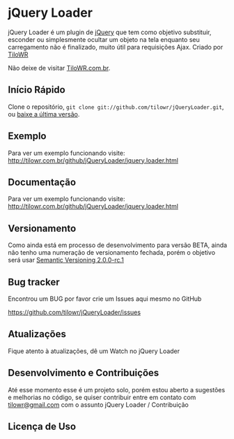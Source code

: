 jQuery Loader
============

jQuery Loader é um plugin de [jQuery](http://www.jquery.com) que tem como objetivo substituir, esconder ou simplesmente ocultar um objeto na tela enquanto seu carregamento não é finalizado, muito útil para requisições Ajax. Criado por [TiloWR](http://twitter.com/tilowr)

Não deixe de visitar [TiloWR.com.br](http://www.tilowr.com.br).


Início Rápido
---------------

Clone o repositório, `git clone git://github.com/tilowr/jQueryLoader.git`, ou [baixe a última versão](https://github.com/tilowr/jQueryLoader/zipball/master).


Exemplo
---------

Para ver um exemplo funcionando visite: http://tilowr.com.br/github/jQueryLoader/jquery.loader.html


Documentação
--------------
Para ver um exemplo funcionando visite: http://tilowr.com.br/github/jQueryLoader/jquery.loader.html 


Versionamento
---------------

Como ainda está em processo de desenvolvimento para versão BETA, ainda não tenho uma numeração de versionamento fechada, porém o objetivo será usar [Semantic Versioning 2.0.0-rc.1](http://semver.org/) 


Bug tracker
-------------
Encontrou um BUG por favor crie um Issues aqui mesmo no GitHub

https://github.com/tilowr/jQueryLoader/issues


Atualizações
---------------

Fique atento à atualizações, dê um Watch no jQuery Loader


Desenvolvimento e Contribuições
---------------------------------

Até esse momento esse é um projeto solo, porém estou aberto a sugestões e melhorias no código, se quiser contribuir entre em contato com [tilowr@gmail.com](tilowr@gmail.com) com o assunto jQuery Loader / Contribuição 


Licença de Uso
----------------